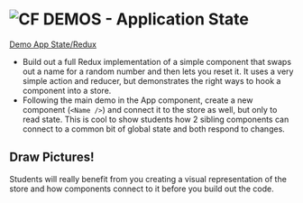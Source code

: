![CF](http://i.imgur.com/7v5ASc8.png) DEMOS - Application State
===============================================================



[Demo App State/Redux](https://codesandbox.io/s/pkv39l16pj)

* Build out a full Redux implementation of a simple component that swaps out a name for a random number and then lets you reset it.  It uses a very simple action and reducer, but demonstrates the right ways to hook a component into a store.
* Following the main demo in the App component, create a new component (`<Name />`) and connect it to the store as well, but only to read state. This is cool to show students how 2 sibling components can connect to a common bit of global state and both respond to changes.

## Draw Pictures!

Students will really benefit from you creating a visual representation of the store and how components connect to it before you build out the code.
